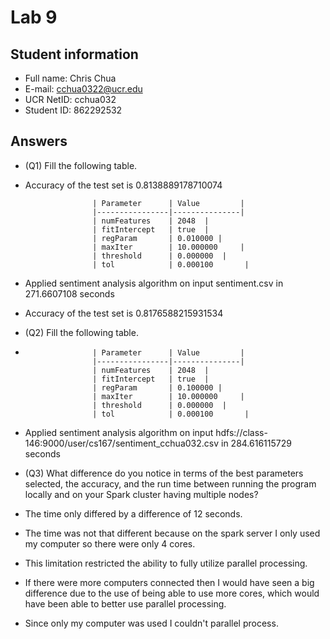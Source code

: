 # Lab 9

## Student information
* Full name: Chris Chua
* E-mail: cchua0322@ucr.edu
* UCR NetID: cchua032
* Student ID: 862292532

## Answers

* (Q1) Fill the following table.
* Accuracy of the test set is 0.8138889178710074

                     | Parameter      | Value         |
                     |----------------|---------------|
                     | numFeatures    | 2048  |
                     | fitIntercept   | true  |
                     | regParam       | 0.010000 |
                     | maxIter        | 10.000000     |
                     | threshold      | 0.000000  |
                     | tol            | 0.000100       |

* Applied sentiment analysis algorithm on input sentiment.csv in 271.6607108 seconds
* Accuracy of the test set is 0.8176588215931534
* (Q2) Fill the following table.
* 
                     | Parameter      | Value         |
                     |----------------|---------------|
                     | numFeatures    | 2048  |
                     | fitIntercept   | true  |
                     | regParam       | 0.100000 |
                     | maxIter        | 10.000000     |
                     | threshold      | 0.000000  |
                     | tol            | 0.000100       |
* Applied sentiment analysis algorithm on input hdfs://class-146:9000/user/cs167/sentiment_cchua032.csv in 284.616115729 seconds
* (Q3) What difference do you notice in terms of the best parameters selected, the accuracy, and the run time between running the program locally and on your Spark cluster having multiple nodes?
* The time only differed by a difference of 12 seconds. 
* The time was not that different because on the spark server I only used my computer so there were only 4 cores.
* This limitation restricted the ability to fully utilize parallel processing. 
* If there were more computers connected then I would have seen a big difference due to the use of being able to use more cores, which would have been able to better use parallel processing.
* Since only my computer was used I couldn't parallel process. 